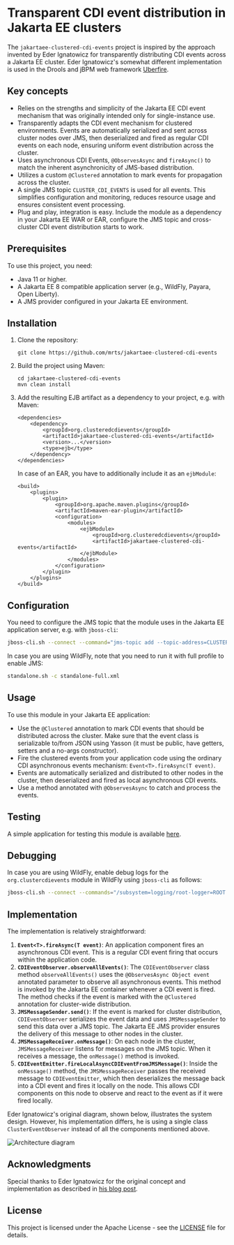 # Transparent CDI event distribution in Jakarta EE clusters

The `jakartaee-clustered-cdi-events` project is inspired by the approach
invented by Eder Ignatowicz for transparently distributing CDI events across a
Jakarta EE cluster. Eder Ignatowicz's somewhat different implementation is used
in the Drools and jBPM web framework
[Uberfire](https://github.com/kiegroup/appformer/commit/875f0efd9ea80ef9ad5fb104bb05ca81dcdf661e).

## Key concepts

- Relies on the strengths and simplicity of the Jakarta EE CDI event mechanism
  that was originally intended only for single-instance use.
- Transparently adapts the CDI event mechanism for clustered environments.
  Events are automatically serialized and sent across cluster nodes over JMS,
then deserialized and fired as regular CDI events on each node, ensuring
uniform event distribution across the cluster.
- Uses asynchronous CDI Events, `@ObservesAsync` and `fireAsync()` to match the
  inherent asynchronicity of JMS-based distribution.
- Utilizes a custom `@Clustered` annotation to mark events for propagation
  across the cluster.
- A single JMS topic `CLUSTER_CDI_EVENTS` is used for all events. This
  simplifies configuration and monitoring, reduces resource usage and ensures
consistent event processing.
- Plug and play, integration is easy. Include the module as a dependency in
  your Jakarta EE WAR or EAR, configure the JMS topic and cross-cluster CDI
event distribution starts to work.

## Prerequisites

To use this project, you need:

- Java 11 or higher.
- A Jakarta EE 8 compatible application server (e.g., WildFly, Payara, Open Liberty).
- A JMS provider configured in your Jakarta EE environment.

## Installation

1. Clone the repository:
   ```
   git clone https://github.com/mrts/jakartaee-clustered-cdi-events
   ```

2. Build the project using Maven:
   ```
   cd jakartaee-clustered-cdi-events
   mvn clean install
   ```

3. Add the resulting EJB artifact as a dependency to your project, e.g. with Maven:
   ```
   <dependencies>
       <dependency>
           <groupId>org.clusteredcdievents</groupId>
           <artifactId>jakartaee-clustered-cdi-events</artifactId>
           <version>...</version>
           <type>ejb</type>
       </dependency>
   </dependencies>
   ```
   In case of an EAR, you have to additionally include it as an `ejbModule`:
   ```
   <build>
       <plugins>
           <plugin>
               <groupId>org.apache.maven.plugins</groupId>
               <artifactId>maven-ear-plugin</artifactId>
               <configuration>
                   <modules>
                       <ejbModule>
                           <groupId>org.clusteredcdievents</groupId>
                           <artifactId>jakartaee-clustered-cdi-events</artifactId>
                       </ejbModule>
                   </modules>
               </configuration>
           </plugin>
       </plugins>
   </build>
   ```

## Configuration

You need to configure the JMS topic that the module uses in the Jakarta EE application server, e.g. with `jboss-cli`:

```sh
jboss-cli.sh --connect --command="jms-topic add --topic-address=CLUSTER_CDI_EVENTS --entries=java:/jms/topic/CLUSTER_CDI_EVENTS"
```

In case you are using WildFly, note that you need to run it with full profile to enable JMS:

```sh
standalone.sh -c standalone-full.xml
```

## Usage

To use this module in your Jakarta EE application:

- Use the `@Clustered` annotation to mark CDI events that should be distributed
  across the cluster. Make sure that the event class is serializable to/from
JSON using Yasson (it must be public, have getters, setters and a no-args
constructor).
- Fire the clustered events from your application code using the ordinary CDI
  asynchronous events mechanism: `Event<T>.fireAsync(T event)`.
- Events are automatically serialized and distributed to other nodes in the
  cluster, then deserialized and fired as local asynchronous CDI events.
- Use a method annotated with `@ObservesAsync` to catch and process the events.

## Testing

A simple application for testing this module is available
[here](https://github.com/mrts/test-jakartaee-clustered-cdi-events).

## Debugging

In case you are using WildFly, enable debug logs for the `org.clustercdievents` module in WildFly using `jboss-cli` as follows:

```sh
jboss-cli.sh --connect --commands="/subsystem=logging/root-logger=ROOT:write-attribute(name=level, value=DEBUG),/subsystem=logging/logger=org.clustercdievents:add(level=DEBUG)"
```

## Implementation

The implementation is relatively straightforward:

1. **`Event<T>.fireAsync(T event)`**: An application component fires an
   asynchronous CDI event. This is a regular CDI event firing that occurs
within the application code.
2. **`CDIEventObserver.observeAllEvents()`**: The `CDIEventObserver` class
   method `observeAllEvents()` uses the `@ObservesAsync Object event` annotated
parameter to observe all asynchronous events. This method is invoked by the
Jakarta EE container whenever a CDI event is fired. The method checks if the
event is marked with the `@Clustered` annotation for cluster-wide distribution.
3. **`JMSMessageSender.send()`**: If the event is marked for cluster
   distribution, `CDIEventObserver` serializes the event data and uses
`JMSMessageSender` to send this data over a JMS topic. The Jakarta EE JMS
provider ensures the delivery of this message to other nodes in the cluster.
4. **`JMSMessageReceiver.onMessage()`**: On each node in the cluster,
   `JMSMessageReceiver` listens for messages on the JMS topic. When it receives
a message, the `onMessage()` method is invoked.
5. **`CDIEventEmitter.fireLocalAsyncCDIEventFromJMSMessage()`**: Inside the
   `onMessage()` method, the `JMSMessageReceiver` passes the received message
to `CDIEventEmitter`, which then deserializes the message back into a CDI event
and fires it locally on the node. This allows CDI components on this node to
observe and react to the event as if it were fired locally.

Eder Ignatowicz's original diagram, shown below, illustrates the system design.
However, his implementation differs, he is using a single class
`ClusterEventObserver` instead of all the components mentioned above.

![Architecture diagram](https://ederign.me/assets/2018/cdievent.png)

## Acknowledgments

Special thanks to Eder Ignatowicz for the original concept and implementation
as described in [his blog post](https://ederign.me/2018/09/07/transparent-cdi-events.html).

## License

This project is licensed under the Apache License - see the [LICENSE](LICENSE) file for details.
